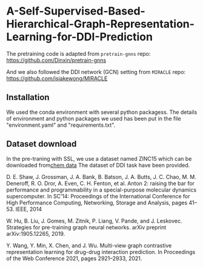 # A-Self-Supervised-Based-Hierarchical-Graph-Representation-Learning-for-DDI-Prediction

The pretraining code is adapted from `pretrain-gnns` repo: https://github.com/Dinxin/pretrain-gnns

And we also followed the DDI network (GCN) setting from `MIRACLE` repo: https://github.com/isjakewong/MIRACLE

## Installation
We used the conda environment with several python packagess.
The details of environment and python packages we used has been put in the file "environment.yaml" and "requirements.txt".

## Dataset download
In the pre-traning with SSL, we use a dataset named ZINC15 which can be downloaded from[chem data](http://snap.stanford.edu/gnn-pretrain/data/chem_dataset.zip)
The dataset of DDI task have been provided.





D. E. Shaw, J. Grossman, J. A. Bank, B. Batson, J. A. Butts, J. C. Chao, M. M. Deneroff, R. O. Dror, A. Even, C. H. Fenton, et al. Anton 2: raising the bar for performance and programmability in a special-purpose molecular dynamics supercomputer. In SC’14: Proceedings of the International Conference for High Performance Computing, Networking, Storage and Analysis, pages 41–53. IEEE, 2014

W. Hu, B. Liu, J. Gomes, M. Zitnik, P. Liang, V. Pande, and J. Leskovec. Strategies for pre-training graph neural networks. arXiv preprint arXiv:1905.12265, 2019.

Y. Wang, Y. Min, X. Chen, and J. Wu. Multi-view graph contrastive representation learning for drug-drug interaction prediction. In Proceedings of the Web Conference 2021, pages 2921–2933, 2021.
